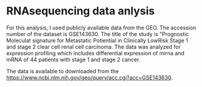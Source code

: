 # RNAsequencing data anlysis

For this analysis, I used publicly available data from the GEO. The accession number of the dataset is GSE143630. The title of the study is "Prognostic Moleculat signature for Metastatic Potiential in Clinically LowRisk Stage 1 and stage 2 clear cell renal cell carcinoma. The data was analyzed for expression profiling which includes differential expression of mirna and mRNA of 44 patients with stage 1 and stage 2 cancer.

The data is available to downloaded from the https://www.ncbi.nlm.nih.gov/geo/query/acc.cgi?acc=GSE143630.
